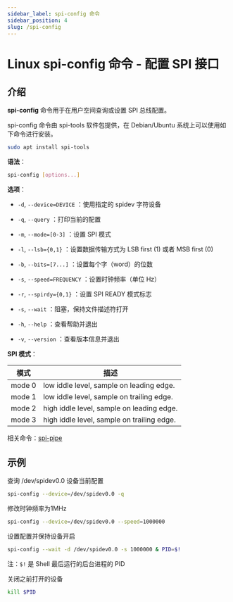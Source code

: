 ```yaml
---
sidebar_label: spi-config 命令
sidebar_position: 4
slug: /spi-config
---
```


# Linux spi-config 命令 - 配置 SPI 接口



## 介绍

**spi-config** 命令用于在用户空间查询或设置 SPI 总线配置。

spi-config 命令由 spi-tools 软件包提供，在 Debian/Ubuntu 系统上可以使用如下命令进行安装。

```bash
sudo apt install spi-tools
```

**语法**：

```bash
spi-config [options...]
```

**选项**：

- `-d`, `--device=DEVICE` ：使用指定的 spidev 字符设备

- `-q`, `--query` ：打印当前的配置

- `-m`, `--mode=[0-3]` ：设置 SPI 模式

- `-l`, `--lsb={0,1}` ：设置数据传输方式为 LSB first (1) 或者 MSB first (0)

- `-b`, `--bits=[7...]` ：设置每个字（word）的位数

- `-s`, `--speed=FREQUENCY` ：设置时钟频率（单位 Hz）

- `-r`, `--spirdy={0,1}` ：设置 SPI READY 模式标志

- `-s`, `--wait` ：阻塞，保持文件描述符打开

- `-h`, `--help` ：查看帮助并退出

- `-v`, `--version` ：查看版本信息并退出

**SPI 模式**：

| 模式   | 描述                                       |
| ------ | ------------------------------------------ |
| mode 0 | low iddle level, sample on leading edge.   |
| mode 1 | low iddle level, sample on trailing edge.  |
| mode 2 | high iddle level, sample on leading edge.  |
| mode 3 | high iddle level, sample on trailing edge. |

相关命令：[spi-pipe](/linux-command/spi-pipe)



## 示例

查询 /dev/spidev0.0 设备当前配置

```bash
spi-config --device=/dev/spidev0.0 -q
```

修改时钟频率为1MHz

```bash
spi-config --device=/dev/spidev0.0 --speed=1000000
```

设置配置并保持设备开启

```bash
spi-config --wait -d /dev/spidev0.0 -s 1000000 & PID=$!
```

注：`$!` 是 Shell 最后运行的后台进程的 PID

关闭之前打开的设备

```bash
kill $PID
```

